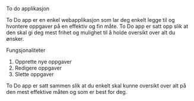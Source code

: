To do applikasjon 

To Do app er en enkel webapplikasjon som lar deg enkelt legge til og hvontere oppgaver på en effektiv og fin måte. To Do app er satt opp slik at den skal gi deg mest frihet og mulighet til å holde oversikt over alt du ønsker. 


Fungsjonaliteter
1. Opprette nye oppgaver 
2. Redigere oppgaver
3. Slette oppgaver


To Do app er satt sammen slik at du enkelt skal kunne oversikt over alt på den mest effektive måten og som er best for deg. 